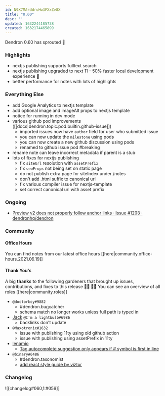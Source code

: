 ```yaml
---
id: N9X7MArddruHw3FXxZv8X
title: "0.60"
desc: ''
updated: 1632244185738
created: 1632174465899
---
```


Dendron 0.60 has sprouted  🌱

### Highlights
- nextjs publishing supports fulltext search 
- nextjs publishing upgraded to next 11 - 50% faster local development experience 🚀
- better performance for notes with lots of highlights

### Everything Else
- add Google Analytics to nextjs template
- add optional image and imageAlt props to nextjs template
- notice for running in dev mode 
- various github pod improvements ([[docs|dendron.topic.pod.builtin.github-issue]])
  - imported issues now have `author` field for user who submitted issue
  - you can now update the `milestone` using pods
  - you can now create a new github discussion using pods
  - renamed to github issue pod #breaking
- rename note can leave incorrect metadata if parent is a stub 
- lots of fixes for nextjs publishing
    - fix `siteUrl` resolution with `assetPrefix`
    - fix `seoProps` not being set on static page
    - do not publish extra page for siteIndex under /notes
    - don't add .html suffix to canonical url 
    - fix various compiler issue for nextjs-template
    - set correct canonical url with asset prefix


### Ongoing 

- [Preview v2 does not properly follow anchor links · Issue #1203 · dendronhq/dendron](https://github.com/dendronhq/dendron/issues/1203)

### Community

#### Office Hours

You can find notes from our latest office hours [[here|community.office-hours.2021.09.19]]

#### Thank You's

A big **thanks** to the following gardeners that brought up issues, contributions, and fixes to this release :man_farmer: :woman_farmer: 
You can see an overview of all roles [[here|community.roles]]

- `@doctorboy#9882`
    - #dendron.bugcatcher
    - schema match no longer works unless full path is typed in
- [Jack](https://github.com/imalightbulb) `@I'm a lightbulb#6986`
    - backlinks don't update
- `@Maxotronic#1632`
    - issue with publishing 11ty using old github action
    - issue with publishing using assetPrefix in 11ty
- [lenamio](https://github.com/lenamio)
    - [Tag autocomplete suggestion only appears if # symbol is first in line](https://github.com/dendronhq/dendron/issues/1352)
- `@binary#0486`
    - #dendron.taxonomist
    - [add react style guide by viztor](https://github.com/dendronhq/dendron-site/pull/207)


### Changelog
![[changelog#060,1:#059]]


